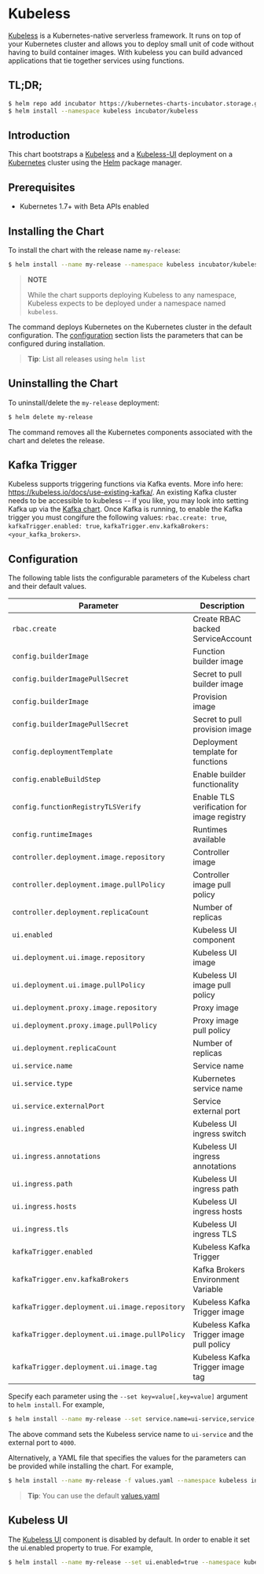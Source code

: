 # Kubeless

[Kubeless](http://kubeless.io/) is a Kubernetes-native serverless framework. It runs on top of your Kubernetes cluster and allows you to deploy small unit of code without having to build container images. With kubeless you can build advanced applications that tie together services using functions.

## TL;DR;

```bash
$ helm repo add incubator https://kubernetes-charts-incubator.storage.googleapis.com/
$ helm install --namespace kubeless incubator/kubeless
```

## Introduction

This chart bootstraps a [Kubeless](https://github.com/kubeless/kubeless) and a [Kubeless-UI](https://github.com/kubeless/kubeless-ui) deployment on a [Kubernetes](http://kubernetes.io) cluster using the [Helm](https://helm.sh) package manager.

## Prerequisites

- Kubernetes 1.7+ with Beta APIs enabled

## Installing the Chart

To install the chart with the release name `my-release`:

```bash
$ helm install --name my-release --namespace kubeless incubator/kubeless
```

> **NOTE**
>
> While the chart supports deploying Kubeless to any namespace, Kubeless expects to be deployed under a namespace named `kubeless`.

The command deploys Kubernetes on the Kubernetes cluster in the default configuration. The [configuration](#configuration) section lists the parameters that can be configured during installation.

> **Tip**: List all releases using `helm list`

## Uninstalling the Chart

To uninstall/delete the `my-release` deployment:

```bash
$ helm delete my-release
```

The command removes all the Kubernetes components associated with the chart and deletes the release.

## Kafka Trigger

Kubeless supports triggering functions via Kafka events. More info here: https://kubeless.io/docs/use-existing-kafka/.
An existing Kafka cluster needs to be accessible to kubeless -- if you like, you may look into setting Kafka up via the [Kafka chart](https://github.com/kubernetes/charts/tree/master/incubator/kafka). Once Kafka is running,
to enable the Kafka trigger you must congifure the following values: `rbac.create: true`, `kafkaTrigger.enabled: true`, `kafkaTrigger.env.kafkaBrokers: <your_kafka_brokers>`.

## Configuration

The following table lists the configurable parameters of the Kubeless chart and their default values.

|                Parameter                       |          Description                       |            Default                    |
|------------------------------------------------|--------------------------------------------|---------------------------------------|
| `rbac.create`                                  | Create RBAC backed ServiceAccount          | `false`                               |
| `config.builderImage`                          | Function builder image                     | `kubeless/function-image-builder`     |
| `config.builderImagePullSecret`                | Secret to pull builder image               | ""                                    |
| `config.builderImage`                          | Provision image                            | `kubeless/unzip`                      |
| `config.builderImagePullSecret`                | Secret to pull provision image             | ""                                    |
| `config.deploymentTemplate`                    | Deployment template for functions          | `{}`                                  |
| `config.enableBuildStep`                       | Enable builder functionality               | `false`                               |
| `config.functionRegistryTLSVerify`             | Enable TLS verification for image registry | `{}`                                  |
| `config.runtimeImages`                         | Runtimes available                         | python, nodejs, ruby, php and go      |
| `controller.deployment.image.repository`       | Controller image                           | `bitnami/kubeless-controller-manager` |
| `controller.deployment.image.pullPolicy`       | Controller image pull policy               | `IfNotPresent`                        |
| `controller.deployment.replicaCount`           | Number of replicas                         | `1`                                   |
| `ui.enabled`                                   | Kubeless UI component                      | `false`                               |
| `ui.deployment.ui.image.repository`            | Kubeless UI image                          | `bitnami/kubeless-ui`                 |
| `ui.deployment.ui.image.pullPolicy`            | Kubeless UI image pull policy              | `IfNotPresent`                        |
| `ui.deployment.proxy.image.repository`         | Proxy image                                | `kelseyhightower/kubectl`             |
| `ui.deployment.proxy.image.pullPolicy`         | Proxy image pull policy                    | `IfNotPresent`                        |
| `ui.deployment.replicaCount`                   | Number of replicas                         | `1`                                   |
| `ui.service.name`                              | Service name                               | `ui-port`                             |
| `ui.service.type`                              | Kubernetes service name                    | `NodePort`                            |
| `ui.service.externalPort`                      | Service external port                      | `3000`                                |
| `ui.ingress.enabled`                           | Kubeless UI ingress switch                 | `false`                               |
| `ui.ingress.annotations`                       | Kubeless UI ingress annotations            | `{}`                                  |
| `ui.ingress.path`                              | Kubeless UI ingress path                   | `{}`                                  |
| `ui.ingress.hosts`                             | Kubeless UI ingress hosts                  | `[chart-example.local]`               |
| `ui.ingress.tls`                               | Kubeless UI ingress TLS                    | `[]`                                  |
| `kafkaTrigger.enabled`                         | Kubeless Kafka Trigger                     | `false`                               |
| `kafkaTrigger.env.kafkaBrokers`                | Kafka Brokers Environment Variable         | `localhost:9092`                      |
| `kafkaTrigger.deployment.ui.image.repository`  | Kubeless Kafka Trigger image               | `bitnami/kubeless-ui`                 |
| `kafkaTrigger.deployment.ui.image.pullPolicy`  | Kubeless Kafka Trigger image pull policy   | `IfNotPresent`                        |
| `kafkaTrigger.deployment.ui.image.tag`         | Kubeless Kafka Trigger image tag           | `v1.0.0-alpha.3`                      |

Specify each parameter using the `--set key=value[,key=value]` argument to `helm install`. For example,

```bash
$ helm install --name my-release --set service.name=ui-service,service,externalPort=4000 --namespace kubeless incubator/kubeless
```

The above command sets the Kubeless service name to `ui-service` and the external port to `4000`.

Alternatively, a YAML file that specifies the values for the parameters can be provided while installing the chart. For example,

```bash
$ helm install --name my-release -f values.yaml --namespace kubeless incubator/kubeless
```

> **Tip**: You can use the default [values.yaml](values.yaml)

## Kubeless UI

The [Kubeless UI](https://github.com/kubeless/kubeless-ui) component is disabled by default. In order to enable it set the ui.enabled property to true. For example,

```bash
$ helm install --name my-release --set ui.enabled=true --namespace kubeless incubator/kubeless
```
